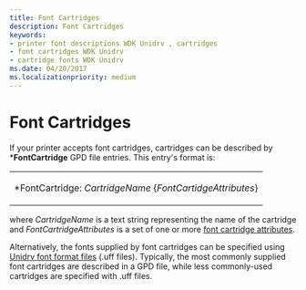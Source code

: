```yaml
---
title: Font Cartridges
description: Font Cartridges
keywords:
- printer font descriptions WDK Unidrv , cartridges
- font cartridges WDK Unidrv
- cartridge fonts WDK Unidrv
ms.date: 04/20/2017
ms.localizationpriority: medium
---
```


# Font Cartridges





If your printer accepts font cartridges, cartridges can be described by \***FontCartridge** GPD file entries. This entry's format is:

<table>
<colgroup>
<col width="100%" />
</colgroup>
<tbody>
<tr class="odd">
<td><p>*FontCartridge: <em>CartridgeName</em> {<em>FontCartidgeAttributes</em>}</p></td>
</tr>
</tbody>
</table>

 

where *CartridgeName* is a text string representing the name of the cartridge and *FontCartridgeAttributes* is a set of one or more [font cartridge attributes](font-cartridge-attributes.md).

Alternatively, the fonts supplied by font cartridges can be specified using [Unidrv font format files](customized-font-management.md#ddk-unidrv-font-format-files-gg) (.uff files). Typically, the most commonly supplied font cartridges are described in a GPD file, while less commonly-used cartridges are specified with .uff files.

 

 




